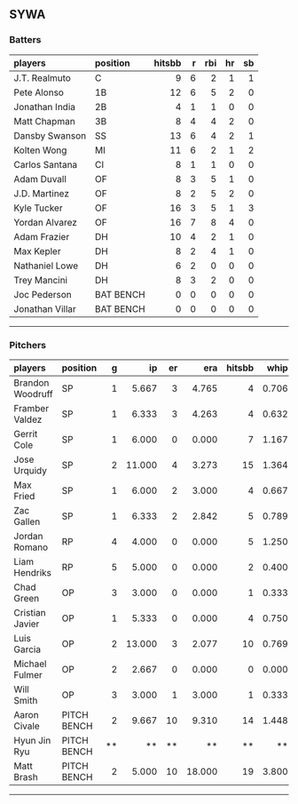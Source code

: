 ## SYWA

### Batters

 |players         |position  | hitsbb|  r| rbi| hr| sb| 
|:---------------|:---------|------:|--:|---:|--:|--:| 
|J.T. Realmuto   |C         |      9|  6|   2|  1|  1| 
|Pete Alonso     |1B        |     12|  6|   5|  2|  0| 
|Jonathan India  |2B        |      4|  1|   1|  0|  0| 
|Matt Chapman    |3B        |      8|  4|   4|  2|  0| 
|Dansby Swanson  |SS        |     13|  6|   4|  2|  1| 
|Kolten Wong     |MI        |     11|  6|   2|  1|  2| 
|Carlos Santana  |CI        |      8|  1|   1|  0|  0| 
|Adam Duvall     |OF        |      8|  3|   5|  1|  0| 
|J.D. Martinez   |OF        |      8|  2|   5|  2|  0| 
|Kyle Tucker     |OF        |     16|  3|   5|  1|  3| 
|Yordan Alvarez  |OF        |     16|  7|   8|  4|  0| 
|Adam Frazier    |DH        |     10|  4|   2|  1|  0| 
|Max Kepler      |DH        |      8|  2|   4|  1|  0| 
|Nathaniel Lowe  |DH        |      6|  2|   0|  0|  0| 
|Trey Mancini    |DH        |      8|  3|   2|  0|  0| 
|Joc Pederson    |BAT BENCH |      0|  0|   0|  0|  0| 
|Jonathan Villar |BAT BENCH |      0|  0|   0|  0|  0| 

* * *

### Pitchers

 
|players          |position    |  g|     ip| er|    era| hitsbb|  whip| so|  w| sv| 
|:----------------|:-----------|--:|------:|--:|------:|------:|-----:|--:|--:|--:| 
|Brandon Woodruff |SP          |  1|  5.667|  3|  4.765|      4| 0.706| 12|  1|  0| 
|Framber Valdez   |SP          |  1|  6.333|  3|  4.263|      4| 0.632|  2|  0|  0| 
|Gerrit Cole      |SP          |  1|  6.000|  0|  0.000|      7| 1.167|  6|  1|  0| 
|Jose Urquidy     |SP          |  2| 11.000|  4|  3.273|     15| 1.364|  9|  1|  0| 
|Max Fried        |SP          |  1|  6.000|  2|  3.000|      4| 0.667|  6|  1|  0| 
|Zac Gallen       |SP          |  1|  6.333|  2|  2.842|      5| 0.789|  5|  1|  0| 
|Jordan Romano    |RP          |  4|  4.000|  0|  0.000|      5| 1.250|  4|  0|  4| 
|Liam Hendriks    |RP          |  5|  5.000|  0|  0.000|      2| 0.400|  8|  0|  4| 
|Chad Green       |OP          |  3|  3.000|  0|  0.000|      1| 0.333|  5|  0|  1| 
|Cristian Javier  |OP          |  1|  5.333|  0|  0.000|      4| 0.750|  4|  1|  0| 
|Luis Garcia      |OP          |  2| 13.000|  3|  2.077|     10| 0.769| 14|  1|  0| 
|Michael Fulmer   |OP          |  2|  2.667|  0|  0.000|      0| 0.000|  0|  0|  0| 
|Will Smith       |OP          |  3|  3.000|  1|  3.000|      1| 0.333|  3|  0|  0| 
|Aaron Civale     |PITCH BENCH |  2|  9.667| 10|  9.310|     14| 1.448| 11|  1|  0| 
|Hyun Jin Ryu     |PITCH BENCH | **|     **| **|     **|     **|    **| **| **| **| 
|Matt Brash       |PITCH BENCH |  2|  5.000| 10| 18.000|     19| 3.800|  6|  0|  0| 


* * *


